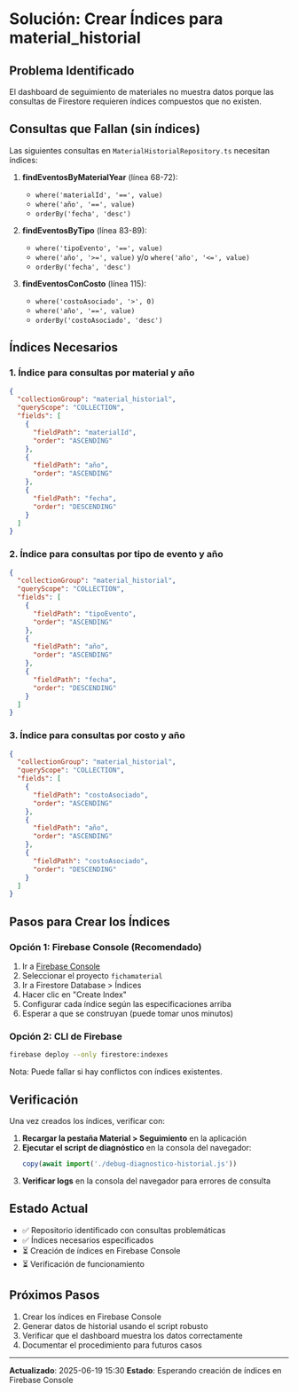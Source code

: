 # Solución: Crear Índices para material_historial

## Problema Identificado
El dashboard de seguimiento de materiales no muestra datos porque las consultas de Firestore requieren índices compuestos que no existen.

## Consultas que Fallan (sin índices)
Las siguientes consultas en `MaterialHistorialRepository.ts` necesitan índices:

1. **findEventosByMaterialYear** (línea 68-72):
   - `where('materialId', '==', value)`
   - `where('año', '==', value)` 
   - `orderBy('fecha', 'desc')`

2. **findEventosByTipo** (línea 83-89):
   - `where('tipoEvento', '==', value)`
   - `where('año', '>=', value)` y/o `where('año', '<=', value)`
   - `orderBy('fecha', 'desc')`

3. **findEventosConCosto** (línea 115):
   - `where('costoAsociado', '>', 0)`
   - `where('año', '==', value)`
   - `orderBy('costoAsociado', 'desc')`

## Índices Necesarios

### 1. Índice para consultas por material y año
```json
{
  "collectionGroup": "material_historial",
  "queryScope": "COLLECTION", 
  "fields": [
    {
      "fieldPath": "materialId",
      "order": "ASCENDING"
    },
    {
      "fieldPath": "año", 
      "order": "ASCENDING"
    },
    {
      "fieldPath": "fecha",
      "order": "DESCENDING"
    }
  ]
}
```

### 2. Índice para consultas por tipo de evento y año
```json
{
  "collectionGroup": "material_historial",
  "queryScope": "COLLECTION",
  "fields": [
    {
      "fieldPath": "tipoEvento",
      "order": "ASCENDING"
    },
    {
      "fieldPath": "año",
      "order": "ASCENDING" 
    },
    {
      "fieldPath": "fecha",
      "order": "DESCENDING"
    }
  ]
}
```

### 3. Índice para consultas por costo y año
```json
{
  "collectionGroup": "material_historial",
  "queryScope": "COLLECTION",
  "fields": [
    {
      "fieldPath": "costoAsociado",
      "order": "ASCENDING"
    },
    {
      "fieldPath": "año", 
      "order": "ASCENDING"
    },
    {
      "fieldPath": "costoAsociado",
      "order": "DESCENDING"
    }
  ]
}
```

## Pasos para Crear los Índices

### Opción 1: Firebase Console (Recomendado)
1. Ir a [Firebase Console](https://console.firebase.google.com/)
2. Seleccionar el proyecto `fichamaterial`
3. Ir a Firestore Database > Índices
4. Hacer clic en "Create Index"
5. Configurar cada índice según las especificaciones arriba
6. Esperar a que se construyan (puede tomar unos minutos)

### Opción 2: CLI de Firebase
```bash
firebase deploy --only firestore:indexes
```
Nota: Puede fallar si hay conflictos con índices existentes.

## Verificación

Una vez creados los índices, verificar con:

1. **Recargar la pestaña Material > Seguimiento** en la aplicación
2. **Ejecutar el script de diagnóstico** en la consola del navegador:
   ```javascript
   copy(await import('./debug-diagnostico-historial.js'))
   ```
3. **Verificar logs** en la consola del navegador para errores de consulta

## Estado Actual
- ✅ Repositorio identificado con consultas problemáticas
- ✅ Índices necesarios especificados 
- ⏳ Creación de índices en Firebase Console
- ⏳ Verificación de funcionamiento

## Próximos Pasos
1. Crear los índices en Firebase Console
2. Generar datos de historial usando el script robusto
3. Verificar que el dashboard muestra los datos correctamente
4. Documentar el procedimiento para futuros casos

---
**Actualizado**: 2025-06-19 15:30
**Estado**: Esperando creación de índices en Firebase Console
